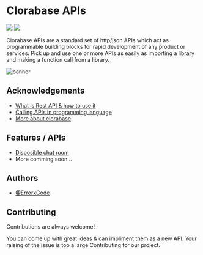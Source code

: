 # Clorabase APIs
<p align="left">
  <img src="https://page-views.glitch.me/badge?page_id=ErrorxCode.Clorabase-APIs">
  <img src="https://img.shields.io/badge/Total%20apis-2-blue">
</p>

Clorabase APIs are a standard set of http/json APIs which act as programmable building blocks for rapid development of any product or services. Pick up and use one or more APIs as easily as importing a library and making a function call from a library.

![banner](https://www.tvarana.com/wp-content/uploads/2020/04/249-1080x675.jpg)
## Acknowledgements

 - [What is Rest API & how to use it](https://restfulapi.net)
 - [Calling APIs in programming language](https://subscription.packtpub.com/book/web_development/9781786469243/1/ch01lvl1sec11/using-rest-in-different-programming-languages)
 - [More about clorabase](https://clorabase.tk)


## Features / APIs

- [Disposible chat room](https://github.com/ErrorxCode/Clorabase-APIs/wiki/Chatroom-API-Reference)
- More comming soon...


## Authors

- [@ErrorxCode](https://www.github.com/ErrorxCode)


## Contributing

Contributions are always welcome!

You can come up with great ideas & can impliment them as a new API.
Your raising of the issue is too a large Contributing for our project.

